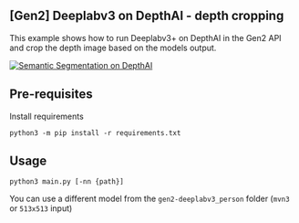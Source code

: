 ## [Gen2] Deeplabv3 on DepthAI - depth cropping

This example shows how to run Deeplabv3+ on DepthAI in the Gen2 API and crop the depth image based on the models output.

[![Semantic Segmentation on DepthAI](https://user-images.githubusercontent.com/18037362/120105024-29a21f80-c14f-11eb-97d7-5d59e144b19d.gif)](https://www.youtube.com/watch?v=Krjovm168xc "Deeplabv3")

## Pre-requisites

Install requirements
```
python3 -m pip install -r requirements.txt
```

## Usage

```
python3 main.py [-nn {path}]
```

You can use a different model from the `gen2-deeplabv3_person` folder (`mvn3` or `513x513` input)